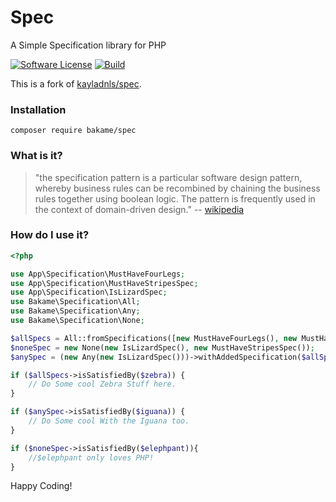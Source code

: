 # Spec

A Simple Specification library for PHP

[![Software License](https://img.shields.io/badge/license-MIT-brightgreen.svg?style=flat-square)](LICENSE.md)
[![Build](https://github.com/bakame-php/spec/workflows/build/badge.svg)](https://github.com/bakame-php/spec/actions?query=workflow%3A%22build%22)

This is a fork of [kayladnls/spec](https://github.com/greydnls/spec).

### Installation

```
composer require bakame/spec
```

### What is it?

> "the specification pattern is a particular software design pattern, 
whereby business rules can be recombined by chaining the business 
rules together using boolean logic. The pattern is frequently used in 
the context of domain-driven design." -- [wikipedia](https://en.wikipedia.org/wiki/Specification_pattern)

### How do I use it?

~~~php
<?php

use App\Specification\MustHaveFourLegs;
use App\Specification\MustHaveStripesSpec;
use App\Specification\IsLizardSpec;
use Bakame\Specification\All;
use Bakame\Specification\Any;
use Bakame\Specification\None;

$allSpecs = All::fromSpecifications([new MustHaveFourLegs(), new MustHaveStripesSpec()]);
$noneSpec = new None(new IsLizardSpec(), new MustHaveStripesSpec());
$anySpec = (new Any(new IsLizardSpec()))->withAddedSpecification($allSpecs);

if ($allSpecs->isSatisfiedBy($zebra)) {
	// Do Some cool Zebra Stuff here. 
} 

if ($anySpec->isSatisfiedBy($iguana)) {
    // Do Some cool With the Iguana too.
}

if ($noneSpec->isSatisfiedBy($elephpant)){ 
    //$elephpant only loves PHP!
}
~~~

Happy Coding!
